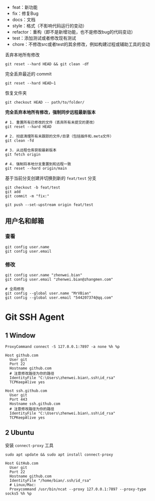 - feat：新功能
- fix：修复Bug
- docs：文档
- style：格式（不影响代码运行的变动）
- refactor：重构（即不是新增功能，也不是修改bug的代码变动）
- test：添加测试或者修改现有测试
- chore：不修改src或者test的其余修改，例如构建过程或辅助工具的变动

丢弃本地所有修改
```shell
git reset --hard HEAD && git clean -df
```
完全丢弃最近的 commit
```shell
git reset --hard HEAD~1
```
恢复文件夹
```shell
git checkout HEAD -- path/to/folder/
```
**完全丢弃本地所有修改，强制同步远程最新版本**
```shell
# 1. 重置所有已修改的文件（丢弃所有未提交的更改）
git reset --hard HEAD

# 2. 彻底清理所有未跟踪的文件/目录（包括插件和.meta文件）
git clean -fd

# 3. 从远程仓库获取最新版本
git fetch origin

# 4. 强制将本地分支重置到和远程一致
git reset --hard origin/main
```

基于当前分支创建并切换到新的 `feat/test` 分支
```shell
git checkout -b feat/test
git add 
git commit -m "fix:"

git push --set-upstream origin feat/test
```

## 用户名和邮箱
### 查看
```shell
git config user.name
git config user.email
```
### 修改
```shell
git config user.name "zhenwei.bian"
git config user.email "zhenwei.bian@zhangmen.com"

# 全局修改
git config --global user.name "MrVBian"
git config --global user.email "544207374@qq.com"
```
# Git SSH Agent
## 1 Window

```config
ProxyCommand connect -S 127.0.0.1:7897 -a none %h %p

Host github.com
  User git
  Port 22
  Hostname github.com
  # 注意修改路径为你的路径
  IdentityFile "C:\Users\zhenwei.bian\.ssh\id_rsa"
  TCPKeepAlive yes

Host ssh.github.com
  User git
  Port 443
  Hostname ssh.github.com
  # 注意修改路径为你的路径
  IdentityFile "C:\Users\zhenwei.bian\.ssh\id_rsa"
  TCPKeepAlive yes
```

## 2 Ubuntu

安装 `connect-proxy` 工具
```shell
sudo apt update && sudo apt install connect-proxy
```

```config
Host GitHub.com
  User git
  Port 22
  Hostname github.com
  IdentityFile "/home/bian/.ssh/id_rsa"
  # Linux/Mac:
  Proxycommand /usr/bin/ncat --proxy 127.0.0.1:7897 --proxy-type socks5 %h %p
```